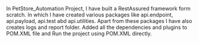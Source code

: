 In PetStore_Automation Project, I have built a RestAssured framework form scratch. In which I have created various packages like api.endpoint, api.payload, api.test abd api.utilities. Apart from these packages I have also creates logs and report folder.
Added all the dependencies and plugins to POM.XML file and Run the project using POM.XML directly.
